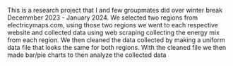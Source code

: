 This is a research project that I and few groupmates did over winter break Decemmber 2023 - January 2024. 
We selected two regions from electricymaps.com, using those two regions we went to each respective website and collected data using web scraping collecting the energy mix from each region. We then cleaned the data collected by making a uniform data file that looks the same for both regions. With the cleaned file we then made bar/pie charts to then analyze the collected data
